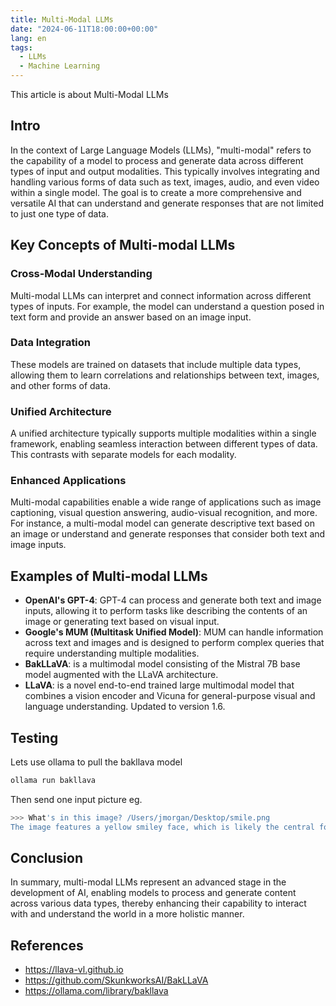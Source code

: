 ```yaml
---
title: Multi-Modal LLMs
date: "2024-06-11T18:00:00+00:00"
lang: en
tags:
  - LLMs
  - Machine Learning
---
```


This article is about Multi-Modal LLMs

## Intro ##

In the context of Large Language Models (LLMs), "multi-modal" refers to the capability of a model to process and generate data across different types of input and output modalities. This typically involves integrating and handling various forms of data such as text, images, audio, and even video within a single model. The goal is to create a more comprehensive and versatile AI that can understand and generate responses that are not limited to just one type of data.

## Key Concepts of Multi-modal LLMs ##

### Cross-Modal Understanding ###

Multi-modal LLMs can interpret and connect information across different types of inputs. For example, the model can understand a question posed in text form and provide an answer based on an image input.

### Data Integration ###

These models are trained on datasets that include multiple data types, allowing them to learn correlations and relationships between text, images, and other forms of data.

### Unified Architecture ###

A unified architecture typically supports multiple modalities within a single framework, enabling seamless interaction between different types of data. This contrasts with separate models for each modality.

### Enhanced Applications ###

Multi-modal capabilities enable a wide range of applications such as image captioning, visual question answering, audio-visual recognition, and more. For instance, a multi-modal model can generate descriptive text based on an image or understand and generate responses that consider both text and image inputs.

## Examples of Multi-modal LLMs ##

* **OpenAI's GPT-4**: GPT-4 can process and generate both text and image inputs, allowing it to perform tasks like describing the contents of an image or generating text based on visual input.
* **Google's MUM (Multitask Unified Model)**: MUM can handle information across text and images and is designed to perform complex queries that require understanding multiple modalities.
* **BakLLaVA**: is a multimodal model consisting of the Mistral 7B base model augmented with the LLaVA architecture.
* **LLaVA**: is a novel end-to-end trained large multimodal model that combines a vision encoder and Vicuna for general-purpose visual and language understanding. Updated to version 1.6.

## Testing ##

Lets use ollama to pull the bakllava model

```sh
ollama run bakllava
```

Then send one input picture eg.

```sh
>>> What's in this image? /Users/jmorgan/Desktop/smile.png
The image features a yellow smiley face, which is likely the central focus of the picture.
```

## Conclusion ##

In summary, multi-modal LLMs represent an advanced stage in the development of AI, enabling models to process and generate content across various data types, thereby enhancing their capability to interact with and understand the world in a more holistic manner.

## References ##

* <https://llava-vl.github.io>
* <https://github.com/SkunkworksAI/BakLLaVA>
* <https://ollama.com/library/bakllava>
